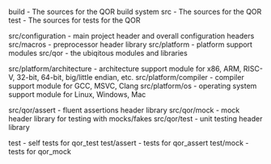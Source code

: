 
build - The sources for the QOR build system
src - The sources for the QOR
test - The sources for tests for the QOR

src/configuration - main project header and overall configuration headers
src/macros - preprocessor header library
src/platform - platform support modules
src/qor - the ubiqitous modules and libraries

src/platform/architecture - architecture support module for x86, ARM, RISC-V, 32-bit, 64-bit, big/little endian, etc.
src/platform/compiler - compiler support module for GCC, MSVC, Clang
src/platform/os - operating system support module for Linux, Windows, Mac

src/qor/assert - fluent assertions header library
src/qor/mock - mock header library for testing with mocks/fakes
src/qor/test - unit testing header library

test - self tests for qor_test
test/assert - tests for qor_assert
test/mock - tests for qor_mock